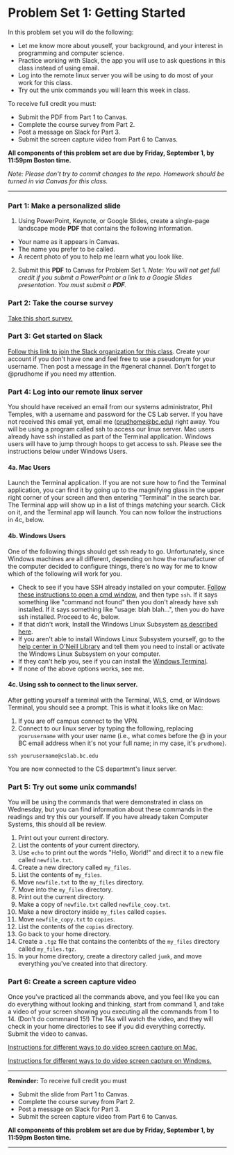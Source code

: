 # Problem Set 1: Getting Started

In this problem set you will do the following:

* Let me know more about youself, your background, and your interest in programming and computer science.
* Practice working with Slack, the app you will use to ask questions in this class instead of using email.
* Log into the remote linux server you will be using to do most of your work for this class.
* Try out the unix commands you will learn this week in class.

To receive full credit you must:

* Submit the PDF from Part 1 to Canvas.
* Complete the course survey from Part 2.
* Post a message on Slack for Part 3.
* Submit the screen capture video from Part 6 to Canvas.

**All components of this problem set are due by Friday, September 1, by 11:59pm Boston time.**

*Note: Please don't try to commit changes to the repo. Homework should be turned in via Canvas for this class.*




---

### Part 1: Make a personalized slide

1. Using PowerPoint, Keynote, or Google Slides, create a single-page landscape mode **PDF** that contains the following information.

* Your name as it appears in Canvas.
* The name you prefer to be called.
* A recent photo of you to help me learn what you look like.

2. Submit this **PDF** to Canvas for Problem Set 1. *Note: You will not get full credit if you submit a PowerPoint or a link to a Google Slides presentation. You must submit a **PDF**.*

### Part 2: Take the course survey
[Take this short survey.](https://forms.gle/mgVFe6LHbTUw1xpL6)

### Part 3: Get started on Slack
[Follow this link to join the Slack organization for this class](https://join.slack.com/t/csci2349textp-swy7447/shared_invite/zt-21lk8o7lf-RvjgY9hkt0f35gz9N0MTgQ). Create your account if you don't have one and feel free to use a pseudonym for your username. Then post a message in the #general channel. Don't forget to @prudhome if you need my attention.

### Part 4: Log into our remote linux server
You should have received an email from our systems administrator, Phil Temples, with a username and password for the CS Lab server. If you have not received this email yet, email me (prudhome@bc.edu) right away. You will be using a program called ssh to access our linux server. Mac users already have ssh installed as part of the Terminal application. Windows users will have to jump through hoops to get access to ssh. Please see the instructions below under Windows Users.


#### 4a. Mac Users
Launch the Terminal application. If you are not sure how to find the Terminal application, you can find it by going up to the magnifying glass in the upper right corner of your screen and then entering "Terminal" in the search bar. The Terminal app will show up in a list of things matching your search. Click on it, and the Terminal app will launch. You can now follow the instructions in 4c, below.


#### 4b. Windows Users

One of the following things should get ssh ready to go. Unfortunately, since Windows machines are all different, depending on how the manufacturer of the computer decided to configure things, there's no way for me to know which of the following will work for you.

* Check to see if you have SSH already installed on your computer. [Follow these instructions to open a cmd window](https://en.wikiversity.org/wiki/Command_Prompt/Open), and then type `ssh`. If it says something like "command not found" then you don't already have ssh installed. If it says something like "usage: blah blah...", then you do have ssh installed. Proceed to 4c, below.
* If that didn't work, Install the Windows Linux Subsystem [as described here](https://learn.microsoft.com/en-us/windows/wsl/install).
* If you aren't able to install Windows Linux Subsystem yourself, go to the [help center in O'Neill Library](https://libguides.bc.edu/oneill-tech-help) and tell them you need to install or activate the Windows Linux Subsystem on your computer.
* If they can't help you, see if you can install the [Windows Terminal](https://learn.microsoft.com/en-us/windows/terminal/).
* If none of the above options works, see me.

#### 4c. Using ssh to connect to the linux server.
After getting yourself a terminal with the Terminal, WLS, cmd, or Windows Terminal, you should see a prompt. This is what it looks like on Mac:

1. If you are off campus connect to the VPN.
2. Connect to our linux server by typing the following, replacing `yourusername` with your user name (i.e., what comes before the @ in your BC email address when it's not your full name; in my case, it's `prudhome`).

```
ssh yourusername@cslab.bc.edu
```
You are now connected to the CS departmnt's linux server.

### Part 5: Try out some unix commands!
You will be using the commands that were demonstrated in class on Wednesday, but you can find information about these commands in the readings and try this our yourself. If you have already taken Computer Systems, this should all be review.

1. Print out your current directory.
2. List the contents of your current directory.
3. Use `echo` to print out the words "Hello, World!" and direct it to a new file called `newfile.txt`.
4. Create a new directory called `my_files`.
5. List the contents of `my_files`.
6. Move `newfile.txt` to the `my_files` directory.
7. Move into the `my_files` directory.
8. Print out the current directory.
9. Make a copy of `newfile.txt` called `newfile_cooy.txt`.
10. Make a new directory inside `my_files` called `copies`.
11. Move `newfile_copy.txt` to `copies`.
12. List the contents of the `copies` directory.
13. Go back to your home directory.
14. Create a `.tgz` file that contains the contenbts of the `my_files` directory called `my_files.tgz`.
15. In your home directory, create a directory called `jumk`, and move everything you've created into that directory.


### Part 6: Create a screen capture video

Once you've practiced all the commands above, and you feel like you can do everything without looking and thinking, start from command 1, 
and take a video of your screen showing you executing all the commands from 1 to 14. (Don't do commnand 15!) The TAs will watch the video, 
and they will check in your home directories to see if you did everything correctly. Submit the video to canvas.

[Instructions for different ways to do video screen capture on Mac.](https://support.apple.com/en-us/HT208721)

[Instructions for different ways to do video screen capture on Windows.](https://www.zdnet.com/article/how-to-screen-record-in-windows-10-or-windows-11/)

---

**Reminder:** To receive full credit you must

* Submit the slide from Part 1 to Canvas.
* Complete the course survey from Part 2.
* Post a message on Slack for Part 3.
* Submit the screen capture video from Part 6 to Canvas.

**All components of this problem set are due by Friday, September 1, by 11:59pm Boston time.**

---

